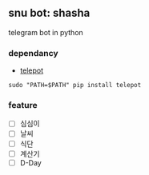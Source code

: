 snu bot: shasha
---------
telegram bot in python

### dependancy
* [telepot](https://github.com/nickoala/telepot)
```
sudo "PATH=$PATH" pip install telepot
```

### feature
- [ ] 심심이
- [ ] 날씨
- [ ] 식단
- [ ] 계산기
- [ ] D-Day
